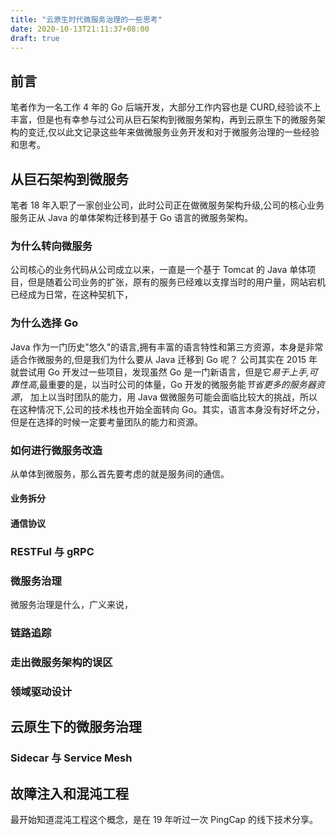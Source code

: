 ```yaml
---
title: "云原生时代微服务治理的一些思考"
date: 2020-10-13T21:11:37+08:00
draft: true
---
```


## 前言

笔者作为一名工作 4 年的 Go 后端开发，大部分工作内容也是 CURD,经验谈不上丰富，但是也有幸参与过公司从巨石架构到微服务架构，再到云原生下的微服务架构的变迁,仅以此文记录这些年来做微服务业务开发和对于微服务治理的一些经验和思考。

## 从巨石架构到微服务

笔者 18 年入职了一家创业公司，此时公司正在做微服务架构升级,公司的核心业务服务正从 Java 的单体架构迁移到基于 Go 语言的微服务架构。

### 为什么转向微服务

公司核心的业务代码从公司成立以来，一直是一个基于 Tomcat 的 Java 单体项目，但是随着公司业务的扩张，原有的服务已经难以支撑当时的用户量，网站宕机已经成为日常，在这种契机下，

### 为什么选择 Go

Java 作为一门历史"悠久"的语言,拥有丰富的语言特性和第三方资源，本身是非常适合作微服务的,但是我们为什么要从 Java 迁移到 Go 呢？
公司其实在 2015 年就尝试用 Go 开发过一些项目，发现虽然 Go 是一门新语言，但是它*易于上手,可靠性高*,最重要的是，以当时公司的体量，Go 开发的微服务能*节省更多的服务器资源*， 加上以当时团队的能力，用 Java 做微服务可能会面临比较大的挑战，所以在这种情况下,公司的技术栈也开始全面转向 Go。其实，语言本身没有好坏之分，但是在选择的时候一定要考量团队的能力和资源。

### 如何进行微服务改造

从单体到微服务，那么首先要考虑的就是服务间的通信。

#### 业务拆分

#### 通信协议

### RESTFul 与 gRPC

### 微服务治理

微服务治理是什么，广义来说，

### 链路追踪

### 走出微服务架构的误区

### 领域驱动设计

## 云原生下的微服务治理

### Sidecar 与 Service Mesh

## 故障注入和混沌工程

最开始知道混沌工程这个概念，是在 19 年听过一次 PingCap 的线下技术分享。
